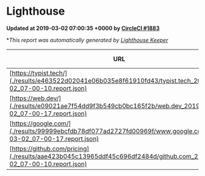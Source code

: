 
# Lighthouse

**Updated at 2019-03-02 07:00:35 +0000 by [CircleCI #1883](https://circleci.com/gh/ItinerisLtd/lighthouse-keeper-example/1883)**

**This report was automatically generated by [Lighthouse Keeper](https://github.com/itinerisltd/lighthouse-keeper)*

| URL | Performance | Accessibility | Best Practices | SEO | PWA | Updated At |
| --- | --- | --- | --- | --- | --- | --- |
| [https://typist.tech/](./results/e463522d02041e06b035e8f61910fd43/typist.tech_2019-03-02_07-00-10.report.json) | 1 |  |  |  |  | 2019-03-02T07:00:10.620Z |
| [https://web.dev/](./results/e09021ae7f54dd9f3b549cb0bc165f2b/web.dev_2019-03-02_07-00-17.report.json) | 0.97 | 0.93 | 1 | 0.91 | 1 | 2019-03-02T07:00:17.024Z |
| [https://google.com/](./results/99999ebcfdb78df077ad2727fd00969f/www.google.com_2019-03-02_07-00-17.report.json) | 0.91 | 0.71 | 0.93 | 0.8 | 0.58 | 2019-03-02T07:00:17.299Z |
| [https://github.com/pricing](./results/aae423b045c13965ddf45c696df2484d/github.com_2019-03-02_07-00-10.report.json) | 0.8 | 0.89 | 0.93 | 0.9 | 0.58 | 2019-03-02T07:00:10.575Z |
